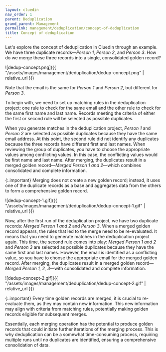 ```yaml
---
layout: cluedin
nav_order: 1
parent: Deduplication
grand_parent: Management
permalink: management/deduplication/concept-of-deduplication
title: Concept of deduplication
---
```


Let's explore the concept of deduplication in CluedIn through an example. We have three duplicate records—_Person 1_, _Person 2_, and _Person 3_. How do we merge these three records into a single, consolidated golden record?

![dedup-concept.png]({{ "/assets/images/management/deduplication/dedup-concept.png" | relative_url }})

Note that the email is the same for _Person 1_ and _Person 2_, but different for _Person 3_.

To begin with, we need to set up matching rules in the deduplication project: one rule to check for the same email and the other rule to check for the same first name and last name. Records meeting the criteria of either the first or second rule will be selected as possible duplicates.

When you generate matches in the deduplication project, _Person 1_ and _Person 2_ are selected as possible duplicates because they have the same email address. At this point, the second rule did not identify any duplicates because the three records have different first and last names. When reviewing the group of duplicates, you have to choose the appropriate values among conflicting values. In this case, the conflicting values would be first name and last name. After merging, the duplicates result in a merged golden record—_Merged Person 1 and 2_—which combines consolidated and complete information.

{:.important}
Merging does not create a new golden record; instead, it uses one of the duplicate records as a base and aggregates data from the others to form a comprehensive golden record.

![dedup-concept-1.gif]({{ "/assets/images/management/deduplication/dedup-concept-1.gif" | relative_url }})

Now, after the first run of the deduplication project, we have two duplicate records: _Merged Person 1 and 2_ and _Person 3_. When a merged golden record appears, the rules that led to the merge need to be re-evaluated. It means that you need to generate matches in the deduplication project again. This time, the second rule comes into play: _Merged Person 1 and 2_ and _Person 3_ are selected as possible duplicates because they have the same first and last names. However, the email is identified as a conflicting value, so you have to choose the appropriate email for the merged golden record. After merging, the duplicates result in a merged golden record—_Merged Person 1, 2, 3_—with consolidated and complete information.

![dedup-concept-2.gif]({{ "/assets/images/management/deduplication/dedup-concept-2.gif" | relative_url }})

{:.important}
Every time golden records are merged, it is crucial to re-evaluate them, as they may contain new information. This new information may align with criteria from matching rules, potentially making golden records eligible for subsequent merges.

Essentially, each merging operation has the potential to produce golden records that could initiate further iterations of the merging process. This is why deduplication can be a somewhat time-consuming process, requiring multiple runs until no duplicates are identified, ensuring a comprehensive consolidation of data.